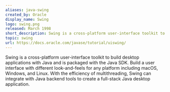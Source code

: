 ```yaml
---
aliases: java-swing
created_by: Oracle
display_name: Swing
logo: swing.png
released: March 1998
short_description: Swing is a cross-platform user-interface toolkit to build desktop applications with Java and is packaged with the Java SDK.
topic: swing
url: https://docs.oracle.com/javase/tutorial/uiswing/
---
```

Swing is a cross-platform user-interface toolkit to build desktop applications with Java and is packaged with the Java SDK. Build a user interface with different look-and-feels for any platform including macOS, Windows, and Linux. With the efficiency of multithreading, Swing can integrate with Java backend tools to create a full-stack Java desktop application.
